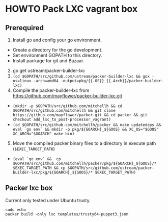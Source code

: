 # HOWTO Pack LXC vagrant box

## Prerequired

1. Install go and config your go environment.
  * Create a directory for the go development.
  * Set environment GOPATH to this directory.
  * Install package for git and Bazaar.
2. go get ustream/packer-builder-lxc
3. ```(cd $GOPATH/src/github.com/ustream/packer-builder-lxc && gox -os=linux -arch=amd64 -output=pkg/{{.OS}}_{{.Arch}}/packer-builder-lxc)```
4. Compile the packer-builder-lxc from https://github.com/mayflower/packer-builder-lxc.git
 * ```(mkdir -p $GOPATH/src/github.com/mitchellh && cd $GOPATH/src/github.com/mitchellh && git clone https://github.com/mayflower/packer.git && cd packer && git checkout add_lxc_to_post-processor_vagrant)```
 * ```(cd $GOPATH/src/github.com/mitchellh/packer && make updatedeps && eval `go env` && mkdir -p pkg/${GOARCH}_${GOOS} && XC_OS="$GOOS" XC_ARCH="$GOARCH" make bin)```
5. Move the compiled packer binary files to a directory in execute path (```$EXEC_TARGET_PATH```)
 * ```(eval `go env` &&  cp $GOPATH/src/github.com/mitchellh/packer/pkg/${GOARCH}_${GOOS}/* $EXEC_TARGET_PATH && cp $GOPATH/src/github.com/ustream/packer-builder-lxc/pkg/${GOARCH}_${GOOS}/* $EXEC_TARGET_PATH)```

## Packer lxc box

Current only tested under Ubuntu trusty.
```
sudo echo
packer build -only lxc templates/trusty64-puppet3.json
```
